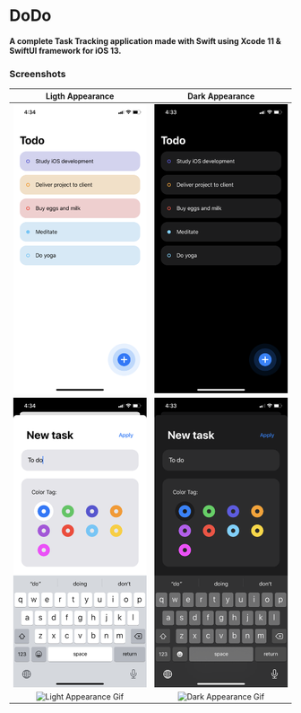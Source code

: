 # DoDo
#### A complete Task Tracking application made with Swift using Xcode 11 & SwiftUI framework for iOS 13.

### Screenshots

Ligth Appearance                                |  Dark Appearance
:----------------------------------------------:|:---------------------------------------------:
![Main Menu Light](Screenshots/light_main.PNG)  |  ![Main Menu Dark](Screenshots/dark_main.PNG)
![New Task Light](Screenshots/light_new.PNG)    |  ![Main Task Dark](Screenshots/dark_new.PNG)
![Light Appearance Gif](Screenshots/light.gif)  |  ![Dark Appearance Gif](Screenshots/dark.gif)
